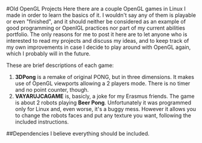 #Old OpenGL Projects
Here there are a couple OpenGL games in Linux I made in order to learn the basics of it. I wouldn't say any of them is playable or even "finished", and it should neither be considered as an example of good programming or OpenlGL practices nor part of my current abilities portfolio. The only reasons for me to post it here are to let anyone who is interested to read my projects and discuss my ideas, and to keep track of my own improvements in case I decide to play around with OpenGL again, which I probably will in the future.

These are brief descriptions of each game:
1. **3DPong** is a remake of original PONG, but in three dimensions. It makes use of OpenGL viewports allowing a 2 players mode. There is no timer and no point counter, though.
2. **VAYARUJCAGAME** is, basicly, a joke for my Erasmus friends. The game is about 2 robots playing **Beer Pong**. Unfortunately it was programmed only for Linux and, even worse, it's a buggy mess. However it allows you to change the robots faces and put any texture you want, following the included instructions.

##Dependencies
I believe everything should be included.
